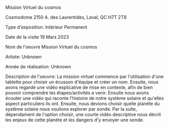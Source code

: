 Mission Virtuel du cosmos

Cosmodome
2150 A. des Laurentides, Laval, QC H7T 2T8

Type d'exposition: Intérieur Permanent

Date de la visite
19 Mars 2023

Nom de l'oeuvre Mission Virtuel du cosmos

Artiste: Unknown

Année de réalisation: Unknown

Description de l'oeuvre:
      La mission virtuel commence par l'utilisation d'une tablette pour choisir un écusson d'équipe et créer un nom.
      Ensuite, nous avons regardé une vidéo explicative de mise en contexte, afin de bien pouvoir comprendre les étapes/activités a venir.
      Ensuite nous avons écouter une vidéo qui raconte l'histoire de notre système solaire et qu'elles aspect particuliers ils ont.
      Ensuite, nous devions choisir quelle planête du système solaire nous voulions explorer par sonde.
      Par la suite, dépendament de l'option choisir, une courte vidéo descriptive nous décrit les enjeux de cette planète et les dangers d'y envoyer une        sonde.
      


  
 
  
